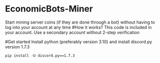 # EconomicBots-Miner
Start mining server coins (if they are done through a bot) without having to log into your account at any time 
#How it works?
This code is included in your account. Use a secondary account without 2-step verification 


#Get started
Install python (preferably version 3.10) and install discord.py version 1.7.3
```
pip install -U discord.py==1.7.3
```
